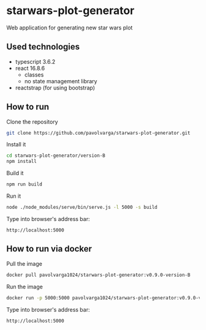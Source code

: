 # starwars-plot-generator
Web application for generating new star wars plot

## Used technologies
  * typescript 3.6.2
  * react 16.8.6
    * classes
    * no state management library
  * reactstrap (for using bootstrap)

## How to run
Clone the repository
```sh
git clone https://github.com/pavolvarga/starwars-plot-generator.git
```
Install it
```sh
cd starwars-plot-generator/version-B
npm install
```
Build it
```sh
npm run build
```
Run it
```sh
node ./node_modules/serve/bin/serve.js -l 5000 -s build
```
Type into browser's address bar:
```
http://localhost:5000
```

## How to run via docker
Pull the image
```sh
docker pull pavolvarga1024/starwars-plot-generator:v0.9.0-version-B
```

Run the image
```sh
docker run -p 5000:5000 pavolvarga1024/starwars-plot-generator:v0.9.0-version-B
```

Type into browser's address bar:
```
http://localhost:5000
```
